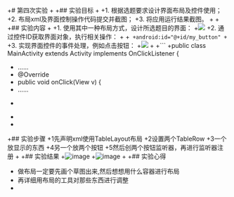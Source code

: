+# 第四次实验
 +
 +## 实验目标
 +
 +1. 根据选题要求设计界面布局及控件使用；
 +2. 布局xml及界面控制操作代码提交并截图；
 +3. 将应用运行结果截图。
 +
 +
 +## 实验内容
 +
 +1. 使用其中一种布局方式，设计所选题目的界面：
 +![](https://user-images.githubusercontent.com/627946/39629467-e47676f2-4fde-11e8-920a-fc1ca6351fdf.png)
 +2. 通过控件ID获取界面对象，执行相关操作：
 +
 +```
 +android:id="@+id/my_button"
 +```
 +3. 实现界面控件的事件处理，例如点击按钮：
 +![](https://user-images.githubusercontent.com/627946/39629667-8ba7225a-4fdf-11e8-8a8e-9c7c653eda31.png)
 +
 +```
 +public class MainActivity extends Activity  implements OnClickListener {    
 +    ......   
 +    @Override    
 +    public void onClick(View v) { 
 +    ......
 + ```
 +
 +
 +## 实验步骤
 +1先声明xml使用TableLayout布局
 +2设置两个TableRow
 +3一个放显示的东西
 +4另一个放两个按钮
 +5然后创两个按钮监听器，再进行监听器注册
 +
 +## 实验结果
 +![image](https://github.com/hejianwens/android-labs-2018/blob/master/Soft1614080902305/shiyan4/a.png?raw=true)
 +![image](https://github.com/hejianwens/android-labs-2018/blob/master/Soft1614080902305/shiyan4/b.png?raw=true)
 +
 +## 实验心得
 +   做布局一定要先画个草图出来,然后想想用什么容器进行布局
 +   再详细用布局的工具对那些东西进行调整
 +  
